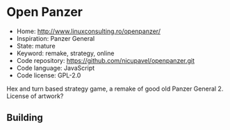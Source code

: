 # Open Panzer

- Home: http://www.linuxconsulting.ro/openpanzer/
- Inspiration: Panzer General
- State: mature
- Keyword: remake, strategy, online
- Code repository: https://github.com/nicupavel/openpanzer.git
- Code language: JavaScript
- Code license: GPL-2.0

Hex and turn based strategy game, a remake of good old Panzer General 2.
License of artwork?

## Building
